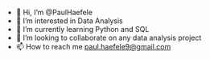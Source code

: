 - 👋 Hi, I’m @PaulHaefele
- 👀 I’m interested in Data Analysis
- 🌱 I’m currently learning Python and SQL
- 💞️ I’m looking to collaborate on any data analysis project 
- 📫 How to reach me paul.haefele9@gmail.com

<!---
PaulHaefele/PaulHaefele is a ✨ special ✨ repository because its `README.md` (this file) appears on your GitHub profile.
You can click the Preview link to take a look at your changes.
--->
